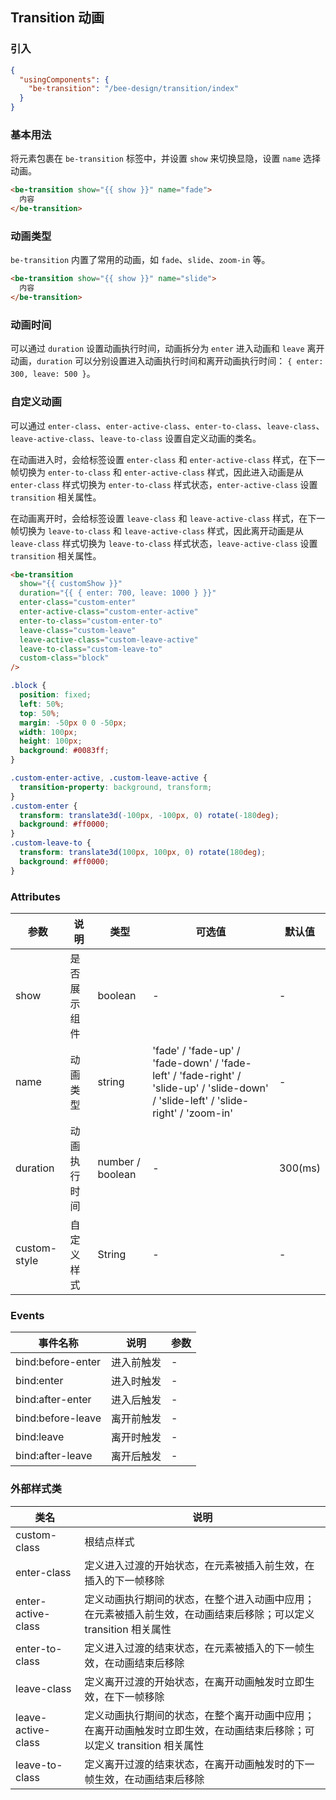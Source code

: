 ## Transition 动画

### 引入

```json
{
  "usingComponents": {
    "be-transition": "/bee-design/transition/index"
  }
}
```

### 基本用法

将元素包裹在 `be-transition` 标签中，并设置 `show` 来切换显隐，设置 `name` 选择动画。

```html
<be-transition show="{{ show }}" name="fade">
  内容
</be-transition>
```

### 动画类型

`be-transition` 内置了常用的动画，如 `fade`、`slide`、`zoom-in` 等。

```html
<be-transition show="{{ show }}" name="slide">
  内容
</be-transition>
```

### 动画时间

可以通过 `duration` 设置动画执行时间，动画拆分为 `enter` 进入动画和 `leave` 离开动画，`duration` 可以分别设置进入动画执行时间和离开动画执行时间： `{ enter: 300, leave: 500 }`。

### 自定义动画

可以通过 `enter-class`、`enter-active-class`、`enter-to-class`、`leave-class`、`leave-active-class`、`leave-to-class` 设置自定义动画的类名。

在动画进入时，会给标签设置 `enter-class` 和 `enter-active-class` 样式，在下一帧切换为 `enter-to-class` 和 `enter-active-class` 样式，因此进入动画是从 `enter-class` 样式切换为 `enter-to-class` 样式状态，`enter-active-class` 设置 `transition` 相关属性。

在动画离开时，会给标签设置 `leave-class` 和 `leave-active-class` 样式，在下一帧切换为 `leave-to-class` 和 `leave-active-class` 样式，因此离开动画是从 `leave-class` 样式切换为 `leave-to-class` 样式状态，`leave-active-class` 设置 `transition` 相关属性。

```html
<be-transition
  show="{{ customShow }}"
  duration="{{ { enter: 700, leave: 1000 } }}"
  enter-class="custom-enter"
  enter-active-class="custom-enter-active"
  enter-to-class="custom-enter-to"
  leave-class="custom-leave"
  leave-active-class="custom-leave-active"
  leave-to-class="custom-leave-to"
  custom-class="block"
/>
```

```css
.block {
  position: fixed;
  left: 50%;
  top: 50%;
  margin: -50px 0 0 -50px;
  width: 100px;
  height: 100px;
  background: #0083ff;
}

.custom-enter-active, .custom-leave-active {
  transition-property: background, transform;
}
.custom-enter {
  transform: translate3d(-100px, -100px, 0) rotate(-180deg);
  background: #ff0000;
}
.custom-leave-to {
  transform: translate3d(100px, 100px, 0) rotate(180deg);
  background: #ff0000;
}
```

### Attributes

| 参数      | 说明                                 | 类型      | 可选值       | 默认值   |
|---------- |------------------------------------ |---------- |------------- |-------- |
| show | 是否展示组件 | boolean | - | - |
| name | 动画类型 | string | 'fade' / 'fade-up' / 'fade-down' / 'fade-left' / 'fade-right' / 'slide-up' / 'slide-down' / 'slide-left' / 'slide-right' / 'zoom-in' | - |
| duration | 动画执行时间 | number / boolean | - | 300(ms) |
| custom-style | 自定义样式 | String | - | - |

### Events

| 事件名称      | 说明                                 | 参数     |
|------------- |------------------------------------ |--------- |
| bind:before-enter | 进入前触发 | - |
| bind:enter | 进入时触发 | - |
| bind:after-enter | 进入后触发 | - |
| bind:before-leave | 离开前触发 | - |
| bind:leave | 离开时触发 | - |
| bind:after-leave | 离开后触发| - |

### 外部样式类

| 类名     | 说明                |
|---------|---------------------|
| custom-class | 根结点样式 |
| enter-class | 定义进入过渡的开始状态，在元素被插入前生效，在插入的下一帧移除 |
| enter-active-class | 定义动画执行期间的状态，在整个进入动画中应用；在元素被插入前生效，在动画结束后移除；可以定义 transition 相关属性 |
| enter-to-class | 定义进入过渡的结束状态，在元素被插入的下一帧生效，在动画结束后移除 |
| leave-class | 定义离开过渡的开始状态，在离开动画触发时立即生效，在下一帧移除 |
| leave-active-class | 定义动画执行期间的状态，在整个离开动画中应用；在离开动画触发时立即生效，在动画结束后移除；可以定义 transition 相关属性 |
| leave-to-class | 定义离开过渡的结束状态，在离开动画触发时的下一帧生效，在动画结束后移除 |
